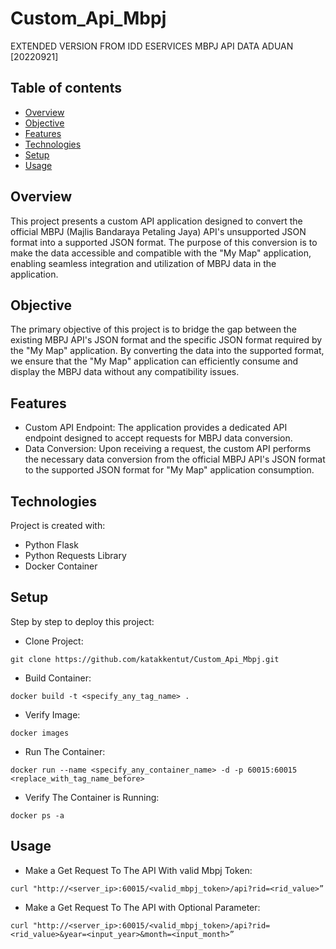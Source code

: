# Custom_Api_Mbpj
EXTENDED VERSION FROM IDD ESERVICES MBPJ API DATA ADUAN [20220921] 

## Table of contents
* [Overview](#overview)
* [Objective](#objective)
* [Features](#features)
* [Technologies](#technologies)
* [Setup](#setup)
* [Usage](#usage)
  
## Overview

This project presents a custom API application designed to convert the official MBPJ (Majlis Bandaraya Petaling Jaya) API's unsupported JSON format into a supported JSON format. The purpose of this conversion is to make the data accessible and compatible with the "My Map" application, enabling seamless integration and utilization of MBPJ data in the application.

## Objective

The primary objective of this project is to bridge the gap between the existing MBPJ API's JSON format and the specific JSON format required by the "My Map" application. By converting the data into the supported format, we ensure that the "My Map" application can efficiently consume and display the MBPJ data without any compatibility issues.

## Features

* Custom API Endpoint: The application provides a dedicated API endpoint designed to accept requests for MBPJ data conversion.
* Data Conversion: Upon receiving a request, the custom API performs the necessary data conversion from the official MBPJ API's JSON format to the supported JSON format for "My Map" application consumption.
	
## Technologies
Project is created with:
* Python Flask
* Python Requests Library
* Docker Container

	
## Setup
Step by step to deploy this project:

* Clone Project:
```console
git clone https://github.com/katakkentut/Custom_Api_Mbpj.git
```
* Build Container:
```console
docker build -t <specify_any_tag_name> .
```
* Verify Image:
```console
docker images
```
* Run The Container:
```console
docker run --name <specify_any_container_name> -d -p 60015:60015 <replace_with_tag_name_before>
```
* Verify The Container is Running:
```console
docker ps -a
```

## Usage
* Make a Get Request To The API With valid Mbpj Token:
```console
curl "http://<server_ip>:60015/<valid_mbpj_token>/api?rid=<rid_value>”
```
* Make a Get Request To The API with Optional Parameter:
```console
curl "http://<server_ip>:60015/<valid_mbpj_token>/api?rid=<rid_value>&year=<input_year>&month=<input_month>”
```
